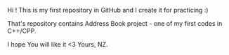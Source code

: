 Hi !
This is my first repository in GitHub and I create it for practicing :)

That's repository contains Address Book project - one of my first codes in C++/CPP.

I hope You will like it <3
Yours, NZ.
